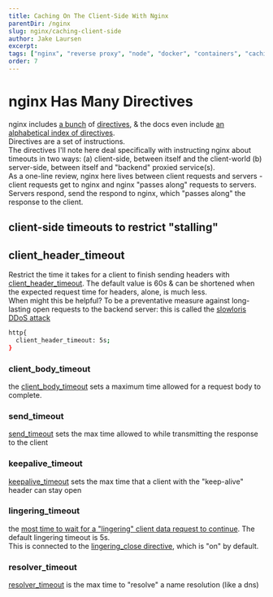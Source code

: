 ```yaml
---
title: Caching On The Client-Side With Nginx
parentDir: /nginx
slug: nginx/caching-client-side
author: Jake Laursen
excerpt:
tags: ["nginx", "reverse proxy", "node", "docker", "containers", "caching", "performance"]
order: 7
---
```


# nginx Has Many Directives
nginx includes [a bunch](https://www.nginx.com/resources/wiki/start/topics/examples/fullexample2/#nginx-conf) of [directives](http://nginx.org/en/docs/http/ngx_http_proxy_module.html), & the docs even include [an alphabetical index of directives](http://nginx.org/en/docs/dirindex.html).   
Directives are a set of instructions.  
The directives I'll note here deal specifically with instructing nginx about timeouts in two ways: (a) client-side, between itself and the client-world (b) server-side, between itself and "backend" proxied service(s).  
As a one-line review, nginx here lives between client requests and servers - client requests get to nginx and nginx "passes along" requests to servers. Servers respond, send the respond to nginx, which "passes along" the response to the client.  

## client-side timeouts to restrict "stalling"

## client_header_timeout
Restrict the time it takes for a client to finish sending headers with [client_header_timeout](http://nginx.org/en/docs/http/ngx_http_core_module.html#client_header_timeout). The default value is 60s & can be shortened when the expected request time for headers, alone, is much less.  
When might this be helpful? To be a preventative measure against long-lasting open requests to the backend server: this is called the [slowloris DDoS attack](https://www.cloudflare.com/learning/ddos/ddos-attack-tools/slowloris/)
```bash
http{
  client_header_timeout: 5s;
}
```

### client_body_timeout
the [client_body_timeout](http://nginx.org/en/docs/http/ngx_http_core_module.html#client_body_timeout) sets a maximum time allowed for a request body to complete.

### send_timeout
[send_timeout](http://nginx.org/en/docs/http/ngx_http_core_module.html#send_timeout) sets the max time allowed to while transmitting the response to the client

### keepalive_timeout
[keepalive_timeout](http://nginx.org/en/docs/http/ngx_http_core_module.html#keepalive_timeout) sets the max time that a client with the "keep-alive" header can stay open

### lingering_timeout
the [most time to wait for a "lingering" client data request to continue](http://nginx.org/en/docs/http/ngx_http_core_module.html#lingering_timeout). The default lingering timeout is 5s.  
This is connected to the [lingering_close directive](http://nginx.org/en/docs/http/ngx_http_core_module.html#lingering_close), which is "on" by default.

### resolver_timeout
[resolver_timeout](http://nginx.org/en/docs/http/ngx_http_core_module.html#resolver_timeout) is the max time to "resolve" a name resolution (like a dns)  